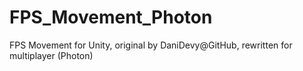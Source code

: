 # FPS_Movement_Photon
FPS Movement for Unity, original by DaniDevy@GitHub, rewritten for multiplayer (Photon)
